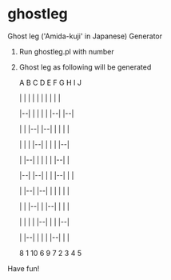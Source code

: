 # ghostleg
Ghost leg ('Amida-kuji' in Japanese) Generator

1. Run ghostleg.pl with number
2. Ghost leg as following will be generated

    A  B  C  D  E  F  G  H  I  J

    |  |  |  |  |  |  |  |  |  |

    |--|  |  |  |  |  |--|  |--|

    |  |  |--|  |--|  |  |  |  |

    |  |  |  |--|  |  |  |  |--|

    |  |--|  |  |  |  |  |--|  |

    |--|  |--|  |  |  |--|  |  |

    |  |--|  |--|  |  |  |  |  |

    |  |  |--|  |  |--|  |  |  |

    |  |  |  |  |--|  |  |  |--|

    |  |--|  |  |  |  |--|  |  |

    8  1 10  6  9  7  2  3  4  5

Have fun!
